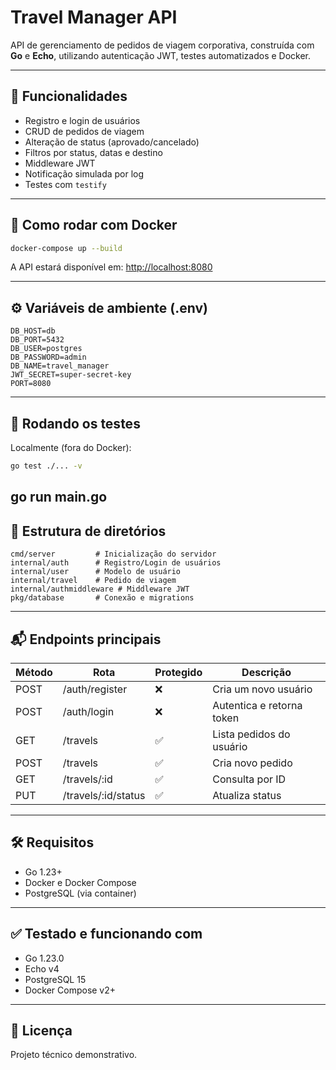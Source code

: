 # Travel Manager API

API de gerenciamento de pedidos de viagem corporativa, construída com **Go** e **Echo**, utilizando autenticação JWT, testes automatizados e Docker.

---

## 🚀 Funcionalidades

- Registro e login de usuários
- CRUD de pedidos de viagem
- Alteração de status (aprovado/cancelado)
- Filtros por status, datas e destino
- Middleware JWT
- Notificação simulada por log
- Testes com `testify`

---

## 🐳 Como rodar com Docker

```bash
docker-compose up --build
```

A API estará disponível em: [http://localhost:8080](http://localhost:8080)

---

## ⚙️ Variáveis de ambiente (.env)

```env
DB_HOST=db
DB_PORT=5432
DB_USER=postgres
DB_PASSWORD=admin
DB_NAME=travel_manager
JWT_SECRET=super-secret-key
PORT=8080
```

---

## 🧪 Rodando os testes

Localmente (fora do Docker):

```bash
go test ./... -v
```
go run main.go
---

## 📂 Estrutura de diretórios

```
cmd/server         # Inicialização do servidor
internal/auth      # Registro/Login de usuários
internal/user      # Modelo de usuário
internal/travel    # Pedido de viagem
internal/authmiddleware # Middleware JWT
pkg/database       # Conexão e migrations
```

---

## 📬 Endpoints principais

| Método | Rota               | Protegido | Descrição                  |
|--------|--------------------|-----------|----------------------------|
| POST   | /auth/register     | ❌        | Cria um novo usuário       |
| POST   | /auth/login        | ❌        | Autentica e retorna token  |
| GET    | /travels           | ✅        | Lista pedidos do usuário   |
| POST   | /travels           | ✅        | Cria novo pedido           |
| GET    | /travels/:id       | ✅        | Consulta por ID            |
| PUT    | /travels/:id/status| ✅        | Atualiza status            |

---

## 🛠 Requisitos

- Go 1.23+
- Docker e Docker Compose
- PostgreSQL (via container)

---

## ✅ Testado e funcionando com

- Go 1.23.0
- Echo v4
- PostgreSQL 15
- Docker Compose v2+

---

## 📄 Licença

Projeto técnico demonstrativo.